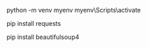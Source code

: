 
python -m venv myenv 
myenv\Scripts\activate

<!-- to make HTTP requests to specified URI using GET, POST, PUT, PATCH, or HEAD -->
pip install requests 

<!-- 
    1, converts incoming records to Unicode and outgoing forms to UTF-8
    2, Beautiful Soup sits on top of famous Python parsers like LXML and HTML
 -->
pip install beautifulsoup4